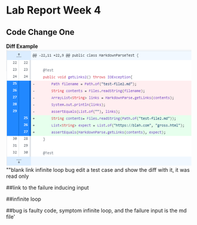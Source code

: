 # Lab Report Week 4

## Code Change One
**Diff Example** 
![Diff Image](DiffChange1.PNG)
""blank link infinite loop bug
edit a test case and show the diff with it, it was read only

##link to the failure inducing input

##infinite loop

##bug is faulty code, symptom infinite loop, and the failure input is the md file'
